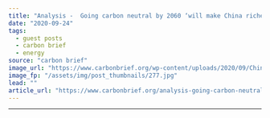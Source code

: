 ```yaml
---
title: "Analysis -  Going carbon neutral by 2060 ‘will make China richer’"
date: "2020-09-24"
tags: 
  - guest posts
  - carbon brief
  - energy
source: "carbon brief"
image_url: "https://www.carbonbrief.org/wp-content/uploads/2020/09/Chinese-President-Xi-Jinping-addresses-the-Global-Trade-in-Services-Summit.-4th-Sep-2020-583x372.jpg"
image_fp: "/assets/img/post_thumbnails/277.jpg"
lead: ""
article_url: "https://www.carbonbrief.org/analysis-going-carbon-neutral-by-2060-will-make-china-richer"
---
```


---
